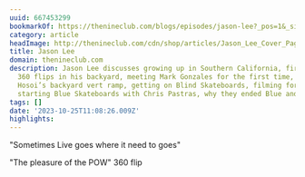 ```yaml
---
uuid: 667453299
bookmarkOf: https://thenineclub.com/blogs/episodes/jason-lee?_pos=1&_sid=373ebada4&_ss=r
category: article
headImage: http://thenineclub.com/cdn/shop/articles/Jason_Lee_Cover_Page.jpg?v=1647857377
title: Jason Lee
domain: thenineclub.com
description: Jason Lee discusses growing up in Southern California, first learning
  360 flips in his backyard, meeting Mark Gonzales for the first time, skating Christian
  Hosoi’s backyard vert ramp, getting on Blind Skateboards, filming for “Video Days”,
  starting Blue Skateboards with Chris Pastras, why they ended Blue and start
tags: []
date: '2023-10-25T11:08:26.009Z'
highlights: 
---
```


"Sometimes Live goes where it need to goes"

"The pleasure of the POW" 360 flip

